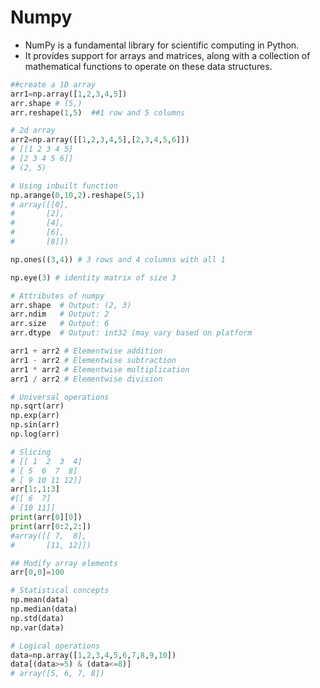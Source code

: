 # Numpy

* NumPy is a fundamental library for scientific computing in Python.&#x20;
* It provides support for arrays and matrices, along with a collection of mathematical functions to operate on these data structures.

```python
##create a 1D array
arr1=np.array([1,2,3,4,5])
arr.shape # (5,)
arr.reshape(1,5)  ##1 row and 5 columns

# 2d array
arr2=np.array([[1,2,3,4,5],[2,3,4,5,6]])
# [[1 2 3 4 5]
# [2 3 4 5 6]]
# (2, 5)

# Using inbuilt function
np.arange(0,10,2).reshape(5,1)
# array([[0],
#       [2],
#       [4],
#       [6],
#       [8]])

np.ones((3,4)) # 3 rows and 4 columns with all 1

np.eye(3) # identity matrix of size 3

# Attributes of numpy
arr.shape  # Output: (2, 3)
arr.ndim   # Output: 2
arr.size   # Output: 6
arr.dtype  # Output: int32 (may vary based on platform

arr1 + arr2 # Elementwise addition
arr1 - arr2 # Elementwise subtraction
arr1 * arr2 # Elementwise multiplication
arr1 / arr2 # Elementwise division

# Universal operations
np.sqrt(arr)
np.exp(arr)
np.sin(arr)
np.log(arr)

# Slicing
# [[ 1  2  3  4]
# [ 5  6  7  8]
# [ 9 10 11 12]]
arr[1:,1:3]
#[[ 6  7]
# [10 11]]
print(arr[0][0])
print(arr[0:2,2:])
#array([[ 7,  8],
#       [11, 12]])

## Modify array elements
arr[0,0]=100

# Statistical concepts
np.mean(data)
np.median(data)
np.std(data)
np.var(data)

# Logical operations
data=np.array([1,2,3,4,5,6,7,8,9,10])
data[(data>=5) & (data<=8)]
# array([5, 6, 7, 8])
```
